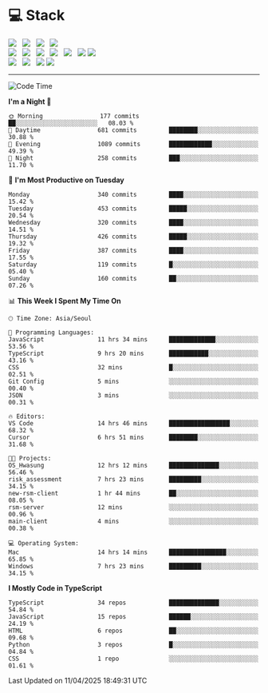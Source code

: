 <h1>💻 Stack</h1>
<div>
 <!-- badge : https://shields.io/ -->
 <!-- icon : https://simpleicons.org/?q=Get -->
 <img src="https://img.shields.io/badge/HTML5-e74c3c?style=flat-square&logo=HTML5&logoColor=white"/> &nbsp 
 <img src="https://img.shields.io/badge/CSS3-0A84FF?style=flat-square&logo=CSS3&logoColor=white"/> &nbsp 
 <img src="https://img.shields.io/badge/JavaScript-FFCD11?style=flat-square&logo=JavaScript&logoColor=white"/> &nbsp 
 <img src="https://img.shields.io/badge/TypeScript-3075C0?style=flat-square&logo=TypeScript&logoColor=white"/>
 <br/>
 <img src="https://img.shields.io/badge/Next-000000?style=flat-square&logo=nextdotjs&logoColor=white"/> &nbsp 
 <img src="https://img.shields.io/badge/React-00BCF6?style=flat-square&logo=React&logoColor=white"/> &nbsp 
 <img src="https://img.shields.io/badge/Redux-764ABC?style=flat-square&logo=Redux&logoColor=white"/> &nbsp
 <img src="https://img.shields.io/badge/Recoil-3578E5?style=flat-square&logo=recoil&logoColor=white"/> &nbsp
 <img src="https://img.shields.io/badge/React-Query-FF4154?style=flat-square&logo=reactquery&logoColor=white"/> &nbsp 
 <img src="https://img.shields.io/badge/styled%2Dcomponents-DB7093?style=flat-square&logo=styled%2Dcomponents&logoColor=white"/>
 <img src="https://img.shields.io/badge/CSS Modules-000000?style=flat-square&logo=CSS Modules&logoColor=white"/> &nbsp 
 <br/>
 <img src="https://img.shields.io/badge/Node-339933?style=flat-square&logo=Node.js&logoColor=white"/> &nbsp 
 <img src="https://img.shields.io/badge/Express-000000?style=flat-square&logo=Express&logoColor=white"/> &nbsp 
 <img src="https://img.shields.io/badge/MongoDB-47A248?style=flat-square&logo=MongoDB&logoColor=white"/>
 <img src="https://img.shields.io/badge/MariaDB-003545?style=flat-square&logo=mariadb&logoColor=white"/>
</div>

<hr>

<!--START_SECTION:waka-->
![Code Time](http://img.shields.io/badge/Code%20Time-2%2C315%20hrs%2018%20mins-blue)

**I'm a Night 🦉** 

```text
🌞 Morning                177 commits         ██░░░░░░░░░░░░░░░░░░░░░░░   08.03 % 
🌆 Daytime                681 commits         ████████░░░░░░░░░░░░░░░░░   30.88 % 
🌃 Evening                1089 commits        ████████████░░░░░░░░░░░░░   49.39 % 
🌙 Night                  258 commits         ███░░░░░░░░░░░░░░░░░░░░░░   11.70 % 
```
📅 **I'm Most Productive on Tuesday** 

```text
Monday                   340 commits         ████░░░░░░░░░░░░░░░░░░░░░   15.42 % 
Tuesday                  453 commits         █████░░░░░░░░░░░░░░░░░░░░   20.54 % 
Wednesday                320 commits         ████░░░░░░░░░░░░░░░░░░░░░   14.51 % 
Thursday                 426 commits         █████░░░░░░░░░░░░░░░░░░░░   19.32 % 
Friday                   387 commits         ████░░░░░░░░░░░░░░░░░░░░░   17.55 % 
Saturday                 119 commits         █░░░░░░░░░░░░░░░░░░░░░░░░   05.40 % 
Sunday                   160 commits         ██░░░░░░░░░░░░░░░░░░░░░░░   07.26 % 
```


📊 **This Week I Spent My Time On** 

```text
🕑︎ Time Zone: Asia/Seoul

💬 Programming Languages: 
JavaScript               11 hrs 34 mins      █████████████░░░░░░░░░░░░   53.56 % 
TypeScript               9 hrs 20 mins       ███████████░░░░░░░░░░░░░░   43.16 % 
CSS                      32 mins             █░░░░░░░░░░░░░░░░░░░░░░░░   02.51 % 
Git Config               5 mins              ░░░░░░░░░░░░░░░░░░░░░░░░░   00.40 % 
JSON                     3 mins              ░░░░░░░░░░░░░░░░░░░░░░░░░   00.31 % 

🔥 Editors: 
VS Code                  14 hrs 46 mins      █████████████████░░░░░░░░   68.32 % 
Cursor                   6 hrs 51 mins       ████████░░░░░░░░░░░░░░░░░   31.68 % 

🐱‍💻 Projects: 
OS_Hwasung               12 hrs 12 mins      ██████████████░░░░░░░░░░░   56.46 % 
risk_assessment          7 hrs 23 mins       █████████░░░░░░░░░░░░░░░░   34.15 % 
new-rsm-client           1 hr 44 mins        ██░░░░░░░░░░░░░░░░░░░░░░░   08.05 % 
rsm-server               12 mins             ░░░░░░░░░░░░░░░░░░░░░░░░░   00.96 % 
main-client              4 mins              ░░░░░░░░░░░░░░░░░░░░░░░░░   00.38 % 

💻 Operating System: 
Mac                      14 hrs 14 mins      ████████████████░░░░░░░░░   65.85 % 
Windows                  7 hrs 23 mins       █████████░░░░░░░░░░░░░░░░   34.15 % 
```

**I Mostly Code in TypeScript** 

```text
TypeScript               34 repos            ██████████████░░░░░░░░░░░   54.84 % 
JavaScript               15 repos            ██████░░░░░░░░░░░░░░░░░░░   24.19 % 
HTML                     6 repos             ██░░░░░░░░░░░░░░░░░░░░░░░   09.68 % 
Python                   3 repos             █░░░░░░░░░░░░░░░░░░░░░░░░   04.84 % 
CSS                      1 repo              ░░░░░░░░░░░░░░░░░░░░░░░░░   01.61 % 
```




 Last Updated on 11/04/2025 18:49:31 UTC
<!--END_SECTION:waka-->
